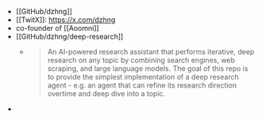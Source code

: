 - [[GitHub/dzhng]]
- [[TwitX]]: https://x.com/dzhng
- co-founder of [[Aoomni]]
- [[GitHub/dzhng/deep-research]]
	- > An AI-powered research assistant that performs iterative, deep research on any topic by combining search engines, web scraping, and large language models. The goal of this repo is to provide the simplest implementation of a deep research agent - e.g. an agent that can refine its research direction overtime and deep dive into a topic.
-